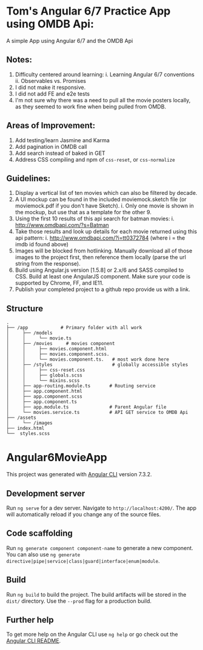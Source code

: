 # Tom's Angular 6/7 Practice App using OMDB Api:
A simple App using Angular 6/7 and the OMDB Api

## Notes: 
1. Difficulty centered around learning:
  i.  Learning Angular 6/7 conventions
  ii.  Observables vs. Promises
2. I did not make it responsive.
3. I did not add FE and e2e tests
4. I'm not sure why there was a need to pull all the movie posters locally, as they seemed to work fine when being pulled from OMDB.

## Areas of Improvement:
1. Add testing/learn Jasmine and Karma
2. Add pagination in OMDB call
3. Add search instead of baked in GET
4. Address CSS compiling and npm of `css-reset`, or `css-normalize`

## Guidelines:
1. Display a vertical list of ten movies which can also be filtered by decade.
2. A UI mockup can be found in the included moviemock.sketch file (or moviemock.pdf if you don't have Sketch).
  i. Only one movie is shown in the mockup, but use that as a template for the other 9.
3. Using the first 10 results of this api search for batman movies:
  i. http://www.omdbapi.com/?s=Batman
4. Take those results and look up details for each movie returned using this api pattern:
  i. http://www.omdbapi.com/?i=tt0372784 (where i = the imdb id found above)
5. Images will be blocked from hotlinking. Manually download all of those images to the project first, then reference them locally (parse the url string from the response).
6. Build using Angular.js version [1.5.8] or 2.x/6 and SASS compiled to CSS. Build at least one AngularJS component. Make sure your code is supported by Chrome, FF, and IE11.
7. Publish your completed project to a github repo provide us with a link.

## Structure
    .
    ├── /app            # Primary folder with all work
    │     ├── /models 
    │     │     └── movie.ts
    │     ├── /movies     # movies component
    │     │     ├── movies.component.html
    │     │     ├── movies.component.scss. 
    │     │     └── movies.component.ts.   # most work done here
    │     ├── /styles                      # globally accessible styles
    │     │     ├── css-reset.css     
    │     │     ├── globals.scss
    │     │     └── mixins.scss
    │     ├── app-routing.module.ts       # Routing service
    │     ├── app.component.html
    │     ├── app.component.scss
    │     ├── app.component.ts
    │     ├── app.module.ts               # Parent Angular file
    │     └── movies.service.ts           # API GET service to OMDB Api
    ├── /assets
    │     └── /images
    ├── index.html
    └──  styles.scss


# Angular6MovieApp

This project was generated with [Angular CLI](https://github.com/angular/angular-cli) version 7.3.2.

## Development server

Run `ng serve` for a dev server. Navigate to `http://localhost:4200/`. The app will automatically reload if you change any of the source files.

## Code scaffolding

Run `ng generate component component-name` to generate a new component. You can also use `ng generate directive|pipe|service|class|guard|interface|enum|module`.

## Build

Run `ng build` to build the project. The build artifacts will be stored in the `dist/` directory. Use the `--prod` flag for a production build.

## Further help

To get more help on the Angular CLI use `ng help` or go check out the [Angular CLI README](https://github.com/angular/angular-cli/blob/master/README.md).
